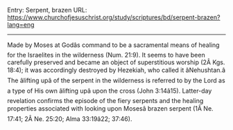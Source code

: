 Entry: Serpent, brazen
URL: https://www.churchofjesuschrist.org/study/scriptures/bd/serpent-brazen?lang=eng

---

Made by Moses at Godâs command to be a sacramental means of healing for the Israelites in the wilderness (Num. 21:9). It seems to have been carefully preserved and became an object of superstitious worship (2Â Kgs. 18:4); it was accordingly destroyed by Hezekiah, who called it âNehushtan.â The âlifting upâ of the serpent in the wilderness is referred to by the Lord as a type of His own âlifting upâ upon the cross (John 3:14â15). Latter-day revelation confirms the episode of the fiery serpents and the healing properties associated with looking upon Mosesâ brazen serpent (1Â Ne. 17:41; 2Â Ne. 25:20; Alma 33:19â22; 37:46).
